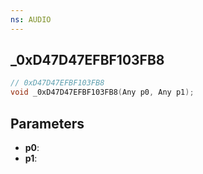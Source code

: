 ```yaml
---
ns: AUDIO
---
```

## _0xD47D47EFBF103FB8

```c
// 0xD47D47EFBF103FB8
void _0xD47D47EFBF103FB8(Any p0, Any p1);
```

## Parameters
* **p0**:
* **p1**:
